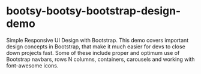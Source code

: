 # bootsy-bootsy-bootstrap-design-demo
Simple Responsive UI Design with Bootstrap.
This demo covers important design concepts in Bootstrap, that make it much easier for devs to close down projects fast. Some of these include proper and optimum use of Bootstrap navbars, rows N columns, containers, carousels and working with font-awesome icons.

